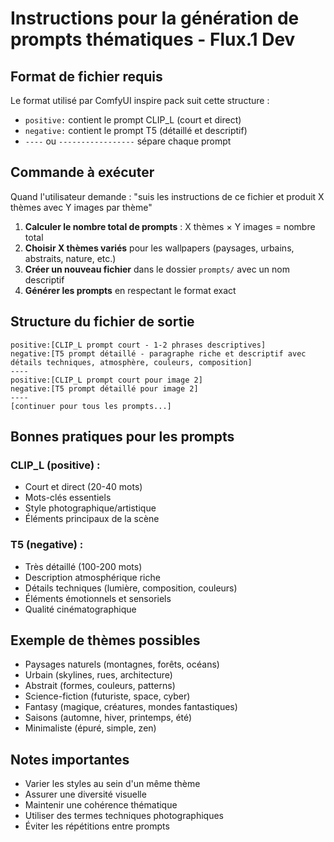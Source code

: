 # Instructions pour la génération de prompts thématiques - Flux.1 Dev

## Format de fichier requis

Le format utilisé par ComfyUI inspire pack suit cette structure :
- `positive:` contient le prompt CLIP_L (court et direct)
- `negative:` contient le prompt T5 (détaillé et descriptif)
- `----` ou `-----------------` sépare chaque prompt

## Commande à exécuter

Quand l'utilisateur demande : "suis les instructions de ce fichier et produit X thèmes avec Y images par thème"

1. **Calculer le nombre total de prompts** : X thèmes × Y images = nombre total
2. **Choisir X thèmes variés** pour les wallpapers (paysages, urbains, abstraits, nature, etc.)
3. **Créer un nouveau fichier** dans le dossier `prompts/` avec un nom descriptif
4. **Générer les prompts** en respectant le format exact

## Structure du fichier de sortie

```
positive:[CLIP_L prompt court - 1-2 phrases descriptives]
negative:[T5 prompt détaillé - paragraphe riche et descriptif avec détails techniques, atmosphère, couleurs, composition]
----
positive:[CLIP_L prompt court pour image 2]
negative:[T5 prompt détaillé pour image 2]
----
[continuer pour tous les prompts...]
```

## Bonnes pratiques pour les prompts

### CLIP_L (positive) :
- Court et direct (20-40 mots)
- Mots-clés essentiels
- Style photographique/artistique
- Éléments principaux de la scène

### T5 (negative) :
- Très détaillé (100-200 mots)
- Description atmosphérique riche
- Détails techniques (lumière, composition, couleurs)
- Éléments émotionnels et sensoriels
- Qualité cinématographique

## Exemple de thèmes possibles
- Paysages naturels (montagnes, forêts, océans)
- Urbain (skylines, rues, architecture)
- Abstrait (formes, couleurs, patterns)
- Science-fiction (futuriste, space, cyber)
- Fantasy (magique, créatures, mondes fantastiques)
- Saisons (automne, hiver, printemps, été)
- Minimaliste (épuré, simple, zen)

## Notes importantes
- Varier les styles au sein d'un même thème
- Assurer une diversité visuelle
- Maintenir une cohérence thématique
- Utiliser des termes techniques photographiques
- Éviter les répétitions entre prompts